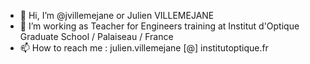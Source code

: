 - 👋 Hi, I’m @jvillemejane or Julien VILLEMEJANE
- 👀 I’m working as Teacher for Engineers training at Institut d'Optique Graduate School / Palaiseau / France
- 📫 How to reach me : julien.villemejane [@] institutoptique.fr

<!---
jvillemejane/jvillemejane is a ✨ special ✨ repository because its `README.md` (this file) appears on your GitHub profile.
You can click the Preview link to take a look at your changes.
--->
